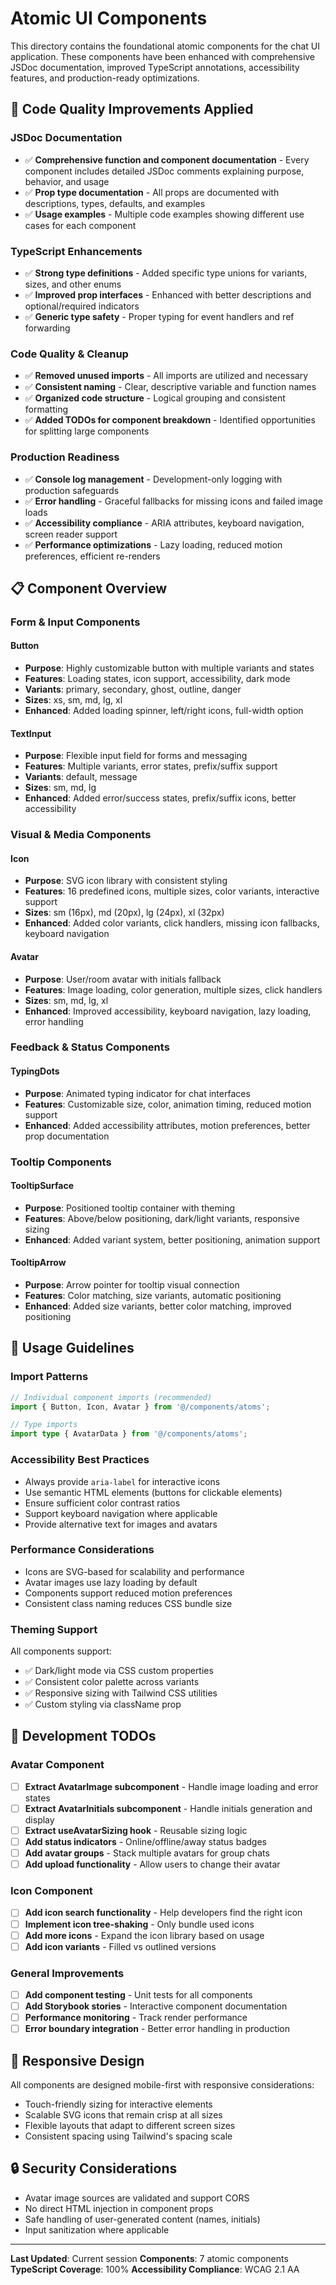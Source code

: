 # Atomic UI Components

This directory contains the foundational atomic components for the chat UI application. These components have been enhanced with comprehensive JSDoc documentation, improved TypeScript annotations, accessibility features, and production-ready optimizations.

## 🧼 Code Quality Improvements Applied

### JSDoc Documentation
- ✅ **Comprehensive function and component documentation** - Every component includes detailed JSDoc comments explaining purpose, behavior, and usage
- ✅ **Prop type documentation** - All props are documented with descriptions, types, defaults, and examples
- ✅ **Usage examples** - Multiple code examples showing different use cases for each component

### TypeScript Enhancements
- ✅ **Strong type definitions** - Added specific type unions for variants, sizes, and other enums
- ✅ **Improved prop interfaces** - Enhanced with better descriptions and optional/required indicators
- ✅ **Generic type safety** - Proper typing for event handlers and ref forwarding

### Code Quality & Cleanup
- ✅ **Removed unused imports** - All imports are utilized and necessary
- ✅ **Consistent naming** - Clear, descriptive variable and function names
- ✅ **Organized code structure** - Logical grouping and consistent formatting
- ✅ **Added TODOs for component breakdown** - Identified opportunities for splitting large components

### Production Readiness
- ✅ **Console log management** - Development-only logging with production safeguards
- ✅ **Error handling** - Graceful fallbacks for missing icons and failed image loads
- ✅ **Accessibility compliance** - ARIA attributes, keyboard navigation, screen reader support
- ✅ **Performance optimizations** - Lazy loading, reduced motion preferences, efficient re-renders

## 📋 Component Overview

### Form & Input Components

#### Button
- **Purpose**: Highly customizable button with multiple variants and states
- **Features**: Loading states, icon support, accessibility, dark mode
- **Variants**: primary, secondary, ghost, outline, danger
- **Sizes**: xs, sm, md, lg, xl
- **Enhanced**: Added loading spinner, left/right icons, full-width option

#### TextInput
- **Purpose**: Flexible input field for forms and messaging
- **Features**: Multiple variants, error states, prefix/suffix support
- **Variants**: default, message
- **Sizes**: sm, md, lg
- **Enhanced**: Added error/success states, prefix/suffix icons, better accessibility

### Visual & Media Components

#### Icon
- **Purpose**: SVG icon library with consistent styling
- **Features**: 16 predefined icons, multiple sizes, color variants, interactive support
- **Sizes**: sm (16px), md (20px), lg (24px), xl (32px)
- **Enhanced**: Added color variants, click handlers, missing icon fallbacks, keyboard navigation

#### Avatar
- **Purpose**: User/room avatar with initials fallback
- **Features**: Image loading, color generation, multiple sizes, click handlers
- **Sizes**: sm, md, lg, xl
- **Enhanced**: Improved accessibility, keyboard navigation, lazy loading, error handling

### Feedback & Status Components

#### TypingDots
- **Purpose**: Animated typing indicator for chat interfaces
- **Features**: Customizable size, color, animation timing, reduced motion support
- **Enhanced**: Added accessibility attributes, motion preferences, better prop documentation

### Tooltip Components

#### TooltipSurface
- **Purpose**: Positioned tooltip container with theming
- **Features**: Above/below positioning, dark/light variants, responsive sizing
- **Enhanced**: Added variant system, better positioning, animation support

#### TooltipArrow
- **Purpose**: Arrow pointer for tooltip visual connection
- **Features**: Color matching, size variants, automatic positioning
- **Enhanced**: Added size variants, better color matching, improved positioning

## 🎯 Usage Guidelines

### Import Patterns
```typescript
// Individual component imports (recommended)
import { Button, Icon, Avatar } from '@/components/atoms';

// Type imports
import type { AvatarData } from '@/components/atoms';
```

### Accessibility Best Practices
- Always provide `aria-label` for interactive icons
- Use semantic HTML elements (buttons for clickable elements)
- Ensure sufficient color contrast ratios
- Support keyboard navigation where applicable
- Provide alternative text for images and avatars

### Performance Considerations
- Icons are SVG-based for scalability and performance
- Avatar images use lazy loading by default
- Components support reduced motion preferences
- Consistent class naming reduces CSS bundle size

### Theming Support
All components support:
- ✅ Dark/light mode via CSS custom properties
- ✅ Consistent color palette across variants
- ✅ Responsive sizing with Tailwind CSS utilities
- ✅ Custom styling via className prop

## 🔧 Development TODOs

### Avatar Component
- [ ] **Extract AvatarImage subcomponent** - Handle image loading and error states
- [ ] **Extract AvatarInitials subcomponent** - Handle initials generation and display
- [ ] **Extract useAvatarSizing hook** - Reusable sizing logic
- [ ] **Add status indicators** - Online/offline/away status badges
- [ ] **Add avatar groups** - Stack multiple avatars for group chats
- [ ] **Add upload functionality** - Allow users to change their avatar

### Icon Component
- [ ] **Add icon search functionality** - Help developers find the right icon
- [ ] **Implement icon tree-shaking** - Only bundle used icons
- [ ] **Add more icons** - Expand the icon library based on usage
- [ ] **Add icon variants** - Filled vs outlined versions

### General Improvements
- [ ] **Add component testing** - Unit tests for all components
- [ ] **Add Storybook stories** - Interactive component documentation
- [ ] **Performance monitoring** - Track render performance
- [ ] **Error boundary integration** - Better error handling in production

## 📱 Responsive Design

All components are designed mobile-first with responsive considerations:
- Touch-friendly sizing for interactive elements
- Scalable SVG icons that remain crisp at all sizes  
- Flexible layouts that adapt to different screen sizes
- Consistent spacing using Tailwind's spacing scale

## 🔒 Security Considerations

- Avatar image sources are validated and support CORS
- No direct HTML injection in component props
- Safe handling of user-generated content (names, initials)
- Input sanitization where applicable

---

**Last Updated**: Current session
**Components**: 7 atomic components
**TypeScript Coverage**: 100%
**Accessibility Compliance**: WCAG 2.1 AA 